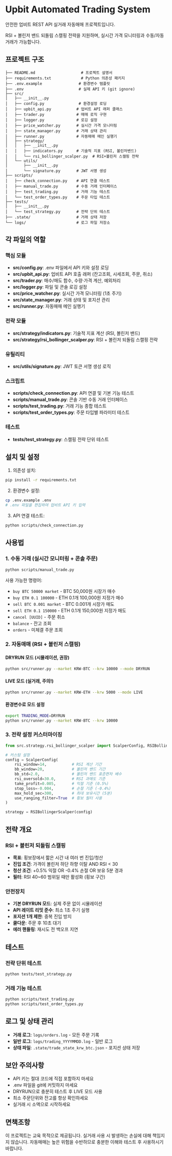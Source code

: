 # Upbit Automated Trading System

안전한 업비트 REST API 실거래 자동매매 프로젝트입니다.

RSI + 볼린저 밴드 되돌림 스캘핑 전략을 지원하며, 실시간 가격 모니터링과 수동/자동 거래가 가능합니다.

## 프로젝트 구조

```
├── README.md                    # 프로젝트 설명서
├── requirements.txt             # Python 의존성 패키지
├── .env.example                # 환경변수 템플릿
├── .env                        # 실제 API 키 (git ignore)
├── src/
│   ├── __init__.py
│   ├── config.py               # 환경설정 로딩
│   ├── upbit_api.py           # 업비트 API 래퍼 클래스
│   ├── trader.py              # 매매 로직 구현
│   ├── logger.py              # 로깅 설정
│   ├── price_watcher.py       # 실시간 가격 모니터링
│   ├── state_manager.py       # 거래 상태 관리
│   ├── runner.py              # 자동매매 메인 실행기
│   ├── strategy/
│   │   ├── __init__.py
│   │   ├── indicators.py      # 기술적 지표 (RSI, 볼린저밴드)
│   │   └── rsi_bollinger_scalper.py  # RSI+볼린저 스캘핑 전략
│   └── utils/
│       ├── __init__.py
│       └── signature.py       # JWT 서명 생성
├── scripts/
│   ├── check_connection.py    # API 연결 테스트
│   ├── manual_trade.py        # 수동 거래 인터페이스
│   ├── test_trading.py        # 거래 기능 테스트
│   └── test_order_types.py    # 주문 타입 테스트
├── tests/
│   ├── __init__.py
│   └── test_strategy.py       # 전략 단위 테스트
├── .state/                    # 거래 상태 저장
└── logs/                      # 로그 파일 저장소
```

## 각 파일의 역할

### 핵심 모듈
- **src/config.py**: .env 파일에서 API 키와 설정 로딩
- **src/upbit_api.py**: 업비트 API 호출 래퍼 (잔고조회, 시세조회, 주문, 취소)
- **src/trader.py**: 매수/매도 함수, 수량·가격 계산, 예외처리
- **src/logger.py**: 파일 및 콘솔 로깅 설정
- **src/price_watcher.py**: 실시간 가격 모니터링 (1초 주기)
- **src/state_manager.py**: 거래 상태 및 포지션 관리
- **src/runner.py**: 자동매매 메인 실행기

### 전략 모듈
- **src/strategy/indicators.py**: 기술적 지표 계산 (RSI, 볼린저 밴드)
- **src/strategy/rsi_bollinger_scalper.py**: RSI + 볼린저 되돌림 스캘핑 전략

### 유틸리티
- **src/utils/signature.py**: JWT 토큰 서명 생성 로직

### 스크립트
- **scripts/check_connection.py**: API 연결 및 기본 기능 테스트
- **scripts/manual_trade.py**: 콘솔 기반 수동 거래 인터페이스
- **scripts/test_trading.py**: 거래 기능 종합 테스트
- **scripts/test_order_types.py**: 주문 타입별 파라미터 테스트

### 테스트
- **tests/test_strategy.py**: 스캘핑 전략 단위 테스트

## 설치 및 설정

1. 의존성 설치:
```bash
pip install -r requirements.txt
```

2. 환경변수 설정:
```bash
cp .env.example .env
# .env 파일을 편집하여 업비트 API 키 입력
```

3. API 연결 테스트:
```bash
python scripts/check_connection.py
```

## 사용법

### 1. 수동 거래 (실시간 모니터링 + 콘솔 주문)
```bash
python scripts/manual_trade.py
```

사용 가능한 명령어:
- `buy BTC 50000 market` - BTC 50,000원 시장가 매수
- `buy ETH 0.1 100000` - ETH 0.1개 100,000원 지정가 매수  
- `sell BTC 0.001 market` - BTC 0.001개 시장가 매도
- `sell ETH 0.1 150000` - ETH 0.1개 150,000원 지정가 매도
- `cancel [UUID]` - 주문 취소
- `balance` - 잔고 조회
- `orders` - 미체결 주문 조회

### 2. 자동매매 (RSI + 볼린저 스캘핑)

#### DRYRUN 모드 (시뮬레이션, 권장)
```bash
python src/runner.py --market KRW-BTC --krw 10000 --mode DRYRUN
```

#### LIVE 모드 (실거래, 주의!)
```bash
python src/runner.py --market KRW-ETH --krw 5000 --mode LIVE
```

#### 환경변수로 모드 설정
```bash
export TRADING_MODE=DRYRUN
python src/runner.py --market KRW-BTC --krw 10000
```

### 3. 전략 설정 커스터마이징

```python
from src.strategy.rsi_bollinger_scalper import ScalperConfig, RSIBollingerScalper

# 커스텀 설정
config = ScalperConfig(
    rsi_window=14,           # RSI 계산 기간
    bb_window=20,            # 볼린저 밴드 기간  
    bb_std=2.0,              # 볼린저 밴드 표준편차 배수
    rsi_oversold=30.0,       # RSI 과매도 기준
    take_profit=0.005,       # 익절 기준 (0.5%)
    stop_loss=-0.004,        # 손절 기준 (-0.4%)
    max_hold_sec=300,        # 최대 보유시간 (5분)
    use_ranging_filter=True  # 횡보 필터 사용
)

strategy = RSIBollingerScalper(config)
```

## 전략 개요

### RSI + 볼린저 되돌림 스캘핑
- **목표**: 횡보장에서 짧은 시간 내 여러 번 진입/청산
- **진입 조건**: 가격이 볼린저 하단 하향 이탈 AND RSI < 30
- **청산 조건**: +0.5% 익절 OR -0.4% 손절 OR 보유 5분 경과
- **필터**: RSI 40~60 범위일 때만 활성화 (횡보 구간)

### 안전장치
- **기본 DRYRUN 모드**: 실제 주문 없이 시뮬레이션
- **API 레이트 리밋 준수**: 최소 1초 주기 실행
- **포지션 1개 제한**: 중복 진입 방지
- **쿨다운**: 주문 후 10초 대기
- **에러 핸들링**: 재시도 전 백오프 지연

## 테스트

### 전략 단위 테스트
```bash
python tests/test_strategy.py
```

### 거래 기능 테스트
```bash
python scripts/test_trading.py
python scripts/test_order_types.py
```

## 로그 및 상태 관리

- **거래 로그**: `logs/orders.log` - 모든 주문 기록
- **일반 로그**: `logs/trading_YYYYMMDD.log` - 일반 로그
- **상태 파일**: `.state/trade_state_krw_btc.json` - 포지션 상태 저장

## 보안 주의사항

- API 키는 절대 코드에 직접 포함하지 마세요
- .env 파일을 git에 커밋하지 마세요
- DRYRUN으로 충분히 테스트 후 LIVE 모드 사용
- 최소 주문단위와 잔고를 항상 확인하세요
- 실거래 시 소액으로 시작하세요

## 면책조항

이 프로젝트는 교육 목적으로 제공됩니다. 실거래 사용 시 발생하는 손실에 대해 책임지지 않습니다.
자동매매는 높은 위험을 수반하므로 충분한 이해와 테스트 후 사용하시기 바랍니다.